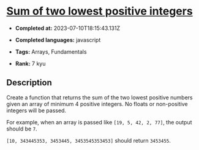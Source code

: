 # [Sum of two lowest positive integers](https://www.codewars.com/kata/558fc85d8fd1938afb000014)

- **Completed at:** 2023-07-10T18:15:43.131Z

- **Completed languages:** javascript

- **Tags:** Arrays, Fundamentals

- **Rank:** 7 kyu

## Description

Create a function that returns the sum of the two lowest positive numbers given an array of minimum 4 positive integers. No floats or non-positive integers will be passed.

For example, when an array is passed like `[19, 5, 42, 2, 77]`, the output should be `7`.

`[10, 343445353, 3453445, 3453545353453]` should return `3453455`.
